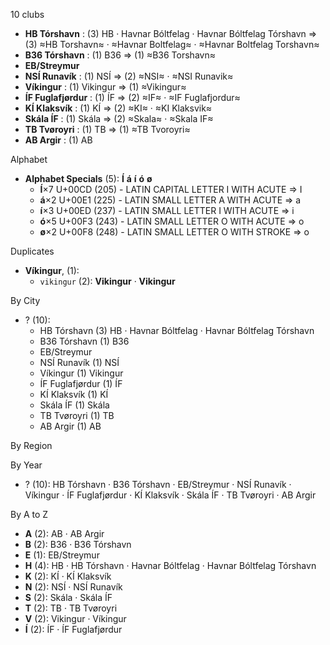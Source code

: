 10 clubs

- **HB Tórshavn** : (3) HB · Havnar Bóltfelag · Havnar Bóltfelag Tórshavn ⇒ (3) ≈HB Torshavn≈ · ≈Havnar Boltfelag≈ · ≈Havnar Boltfelag Torshavn≈
- **B36 Tórshavn** : (1) B36 ⇒ (1) ≈B36 Torshavn≈
- **EB/Streymur**
- **NSÍ Runavík** : (1) NSÍ ⇒ (2) ≈NSI≈ · ≈NSI Runavik≈
- **Víkingur** : (1) Vikingur ⇒ (1) ≈Vikingur≈
- **ÍF Fuglafjørdur** : (1) ÍF ⇒ (2) ≈IF≈ · ≈IF Fuglafjordur≈
- **KÍ Klaksvík** : (1) KÍ ⇒ (2) ≈KI≈ · ≈KI Klaksvik≈
- **Skála ÍF** : (1) Skála ⇒ (2) ≈Skala≈ · ≈Skala IF≈
- **TB Tvøroyri** : (1) TB ⇒ (1) ≈TB Tvoroyri≈
- **AB Argir** : (1) AB




Alphabet

- **Alphabet Specials** (5):  **Í**  **á**  **í**  **ó**  **ø** 
  - **Í**×7 U+00CD (205) - LATIN CAPITAL LETTER I WITH ACUTE ⇒ I
  - **á**×2 U+00E1 (225) - LATIN SMALL LETTER A WITH ACUTE ⇒ a
  - **í**×3 U+00ED (237) - LATIN SMALL LETTER I WITH ACUTE ⇒ i
  - **ó**×5 U+00F3 (243) - LATIN SMALL LETTER O WITH ACUTE ⇒ o
  - **ø**×2 U+00F8 (248) - LATIN SMALL LETTER O WITH STROKE ⇒ o




Duplicates

- **Víkingur**,  (1):
  - `vikingur` (2): **Vikingur** · **Vikingur**




By City

- ? (10): 
  - HB Tórshavn  (3) HB · Havnar Bóltfelag · Havnar Bóltfelag Tórshavn
  - B36 Tórshavn  (1) B36
  - EB/Streymur 
  - NSÍ Runavík  (1) NSÍ
  - Víkingur  (1) Vikingur
  - ÍF Fuglafjørdur  (1) ÍF
  - KÍ Klaksvík  (1) KÍ
  - Skála ÍF  (1) Skála
  - TB Tvøroyri  (1) TB
  - AB Argir  (1) AB




By Region





By Year

- ? (10):   HB Tórshavn · B36 Tórshavn · EB/Streymur · NSÍ Runavík · Víkingur · ÍF Fuglafjørdur · KÍ Klaksvík · Skála ÍF · TB Tvøroyri · AB Argir






By A to Z

- **A** (2): AB · AB Argir
- **B** (2): B36 · B36 Tórshavn
- **E** (1): EB/Streymur
- **H** (4): HB · HB Tórshavn · Havnar Bóltfelag · Havnar Bóltfelag Tórshavn
- **K** (2): KÍ · KÍ Klaksvík
- **N** (2): NSÍ · NSÍ Runavík
- **S** (2): Skála · Skála ÍF
- **T** (2): TB · TB Tvøroyri
- **V** (2): Vikingur · Víkingur
- **Í** (2): ÍF · ÍF Fuglafjørdur




